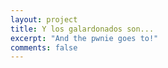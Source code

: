 ```yaml
---
layout: project
title: Y los galardonados son...
excerpt: "And the pwnie goes to!"
comments: false
---
```

